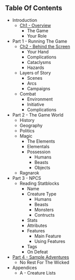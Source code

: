 ## Table Of Contents

* Introduction
    * [Ch1 - Overview](Introduction/Ch1-Overview.md)
        * The Game
        * Your Role
* Part 1 - Running The Game
    * [Ch2 - Behind the Screen](PartOne/Ch2-BehindTheScreen.md)
        * Your Hand
        * Complications
        * Cataclysms
        * Hazards
    * Layers of Story
        * Scenes
        * Arcs
        * Campaigns
    * Combat
        * Environment
        * Initiative
        * Complications
* Part 2 - The Game World
    * History
    * Geography
    * Politics
    * Magic
        * The Elements
        * Elementals
        * Possession
            * Humans
            * Beasts
            * Objects
    * Ragnarok
* Part 3 - NPCS
    * Reading Statblocks
        * Name
        * Creature Type
            * Humans
            * Beasts
            * Monsters
            * Contructs
        * Stats
        * Attributes
        * Features
            * Main Feature
            * Using Features
        * Tags
        * On Defeat
* [Part 4 - Sample Adventures](PartFour/Ch11-NoRestForTheWicked.md)
    * No Rest For The Wicked
* Appendices
    * A - Creature Lists
